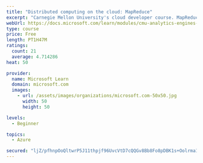```yaml
---
title: "Distributed computing on the cloud: MapReduce"
excerpt: "Carnegie Mellon University's cloud developer course. MapReduce was a breakthrough in big data processing that has become mainstream and been improved upon significantly. Learn about how MapReduce works."
webUrl: https://docs.microsoft.com/learn/modules/cmu-analytics-engines-mapreduce/
type: course
price: Free
length: PT1H47M
ratings:
  count: 21
  average: 4.714286
heat: 50

provider:
  name: Microsoft Learn
  domain: microsoft.com
  images:
    - url: /assets/images/organizations/microsoft.com-50x50.jpg
      width: 50
      height: 50

levels:
  - Beginner

topics:
  - Azure

secured: "ljZ/pfhnpOoQltwrP5J11thpjf96UvcVtD7cQQGv8Bb8Fo8pDBK1s+Oolrma1MPru1eEiZtBedShflREsvBViPLRGCVu8HYrmF4HaIZeLMDwkRBfm/9Pn5pDBiuNeoxcqEcwohT1ysfEH6FTmQ8q4GGltbhXgBoCCqqugDA+qvgqwNebcG36c9p4EsZpsBo2ITvzRb+sKlPz/knSkIaeDC0v7iIloen02V78j/tfo2E1AiuCTODaWtPOGkIKH7MgazWtNeilCyIQVrr3RLWnaqSksF5hSB3e7u7ttB0RInXqiB78Asnq/qBWInitZaxjmvu2/kwWTvK8rl+R7LrIvwGLmb8PfrSYnYoIxOKeMzum1lZADVZuJ1MsPFCIyeD42/POtVKn0VvmF7odEy58pc1Dn5/FDX7Ao+7Mn5hA3dA=;DEm6sqmJWR+QdA/TBhu2zw=="
---
```


